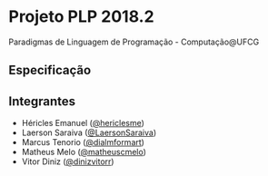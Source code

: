 # Projeto PLP 2018.2
Paradigmas de Linguagem de Programação - Computação@UFCG

## Especificação

## Integrantes

- Héricles Emanuel ([@hericlesme](https://github.com/hericlesme/))  
- Laerson Saraiva ([@LaersonSaraiva](https://github.com/LaersonSaraiva/))  
- Marcus Tenorio ([@dialmformart](https://github.com/dialmformart))  
- Matheus Melo ([@matheuscmelo](https://github.com/matheuscmelo/))  
- Vitor Diniz ([@dinizvitorr](https://github.com/dinizvitorr/))  
